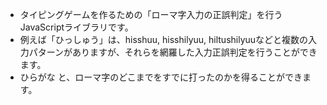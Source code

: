 * タイピングゲームを作るための「ローマ字入力の正誤判定」を行うJavaScriptライブラリです。
* 例えば「ひっしゅう」は、hisshuu, hisshilyuu, hiltushilyuuなどと複数の入力パターンがありますが、それらを網羅した入力正誤判定を行うことができます。
* ひらがな と、ローマ字のどこまでをすでに打ったのかを得ることができます。
